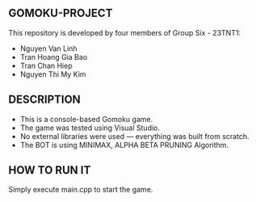 ## GOMOKU-PROJECT
This repository is developed by four members of Group Six - 23TNT1:
- Nguyen Van Linh
- Tran Hoang Gia Bao
- Tran Chan Hiep
- Nguyen Thi My Kim

## DESCRIPTION
- This is a console-based Gomoku game.
- The game was tested using Visual Studio.
- No external libraries were used — everything was built from scratch.
- The BOT is using MINIMAX, ALPHA BETA PRUNING Algorithm.
  
## HOW TO RUN IT 

Simply execute main.cpp to start the game.


